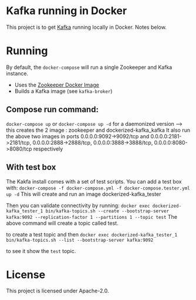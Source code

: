 # Kafka running in Docker
This project is to get [Kafka](https://kafka.apache.org/intro) running locally in Docker.  Notes below.

# Running
By default, the `docker-compose` will run a single Zookeeper and Kafka instance.
- Uses the [Zookeeper Docker Image](https://hub.docker.com/_/zookeeper)
- Builds a Kafka image (see `kafka-broker`)

## Compose run command:
`docker-compose up` or `docker-compose up -d` for a daemonized version --> this creates the 2 image : zookeeper and dockerized-kafka_kafka
It also run the above two images in  ports 0.0.0.0:9092->9092/tcp and 0.0.0.0:2181->2181/tcp, 0.0.0.0:2888->2888/tcp, 0.0.0.0:3888->3888/tcp, 0.0.0.0:8080->8080/tcp respectively

## With test box
The Kakfa install comes with a set of test scripts.  You can add a test box with:
```docker-compose -f docker-compose.yml -f docker-compose.tester.yml up -d```
This will create and run an image dockerized-kafka_tester

Then you can validate connectivity by running:
```docker exec dockerized-kafka_tester_1 bin/kafka-topics.sh --create --bootstrap-server kafka:9092 --replication-factor 1 --partitions 1 --topic test```
The above command will create a topic called test. 

to create a test topic and then
```docker exec dockerized-kafka_tester_1 bin/kafka-topics.sh --list --bootstrap-server kafka:9092```

to see it show the `test` topic.

# License
This project is licensed under Apache-2.0.
